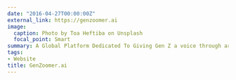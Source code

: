 ```yaml
---
date: "2016-04-27T00:00:00Z"
external_link: https://genzoomer.ai
image:
  caption: Photo by Toa Heftiba on Unsplash
  focal_point: Smart
summary: A Global Platform Dedicated To Giving Gen Z a voice through articles, incorporates a Podcast ran by Shola West.
tags: 
- Website
title: GenZoomer.ai
---
```

